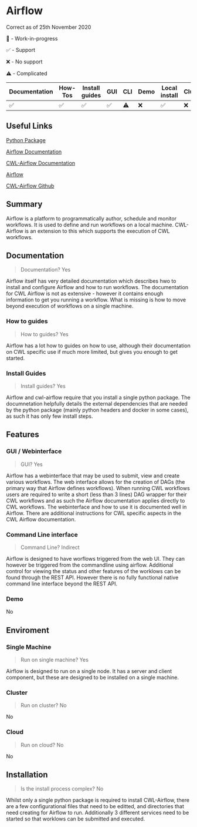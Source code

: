 # Airflow


Correct as of 25th November 2020

🚧 - Work-in-progress

✅ - Support

❌ - No support

⚠️  - Complicated


| Documentation | How-Tos | Install guides | GUI | CLI | Demo | Local install | Cluster | Cloud | Complex setup | Complex use | CWL version |
| -- | --- | -- | -- | -- | -- | -- | -- | -- | -- | -- | -- |
| ✅ | ✅ | ✅ | ✅ | ⚠️  | ❌ | ✅ | ❌ | ❌ | ⚠️  | ⚠️  | v1.1 |


## Useful Links

[Python Package](https://pypi.org/project/cwl-airflow/)

[Airflow Documentation](https://airflow.apache.org/docs/stable/)

[CWL-Airflow Documentation](https://cwl-airflow.readthedocs.io/en/latest/readme/how_to_use.html#using-airflow-cli)

[Airflow](https://airflow.apache.org/)

[CWL-Airflow Github](https://github.com/Barski-lab/cwl-airflow)


## Summary

Airflow is  a platform to programmatically author, schedule and monitor workflows.  It is used to define and run workflows on a local machine. CWL-Airflow is an extension to this which supports the execution of CWL workflows.

## Documentation

> Documentation? Yes

Airflow itself has very detailed documentation which describes hwo to install and configure Airflow and how to run workflows.   The documentation for CWL Airflow is not as extensive - however it contains enough information to get you running a workflow. What is missing is how to move beyond execution of workflows on a single machine.

### How to guides

> How to guides? Yes

Airflow has a lot how to guides on how to use, although their documentation on CWL specific use if much more limited, but gives you enough to get started.

### Install Guides

> Install guides? Yes

Airflow and cwl-airflow require that you install a single python package. The documnetation helpfully details the external dependencies that are needed by the python package (mainly python headers and docker in some cases), as such it has only few install steps.

## Features

### GUI / Webinterface

> GUI? Yes

Airflow has a webinterface that may be used to submit, view and create various workflows. The web interface allows for the creation of DAGs (the primary way that Airflow defines workflows).  When running CWL workflows users are required to write a short (less than 3 lines) DAG wrapper for their CWL workflows and as such the Airflow documentation applies directly to CWL workflows.  The webinterface and how to use it is documented well in Airflow.  There are additional instructions for CWL specific aspects in the CWL Airflow documentation.

### Command Line interface

> Command Line? Indirect

Airflow is designed to have worflows triggered from the web UI.  They can however be triggered from the commandline using airflow.  Additional control for viewing the status and other features of the worklows can be found through the REST API.  However there is no fully functional native command line interface beyond the REST API.

### Demo

No

## Enviroment

### Single Machine

> Run on single machine? Yes

Airflow is designed to run on a single node.  It has a server and client component, but these are designed to be installed on a single machine.

### Cluster

> Run on cluster? No

No

### Cloud

> Run on cloud? No

No

## Installation

> Is the install process complex? No

Whilst only a single python package is required to install CWL-Airflow, there are a few configurational files that need to be editted, and directories that need creating for Airflow to run.  Additionally 3 different services need to be started so that worklows can be submitted and executed.

